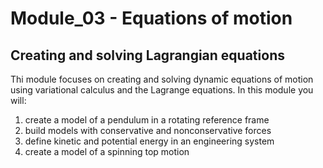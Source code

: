 # Module_03 - Equations of motion
## Creating and solving Lagrangian equations

Thi  module focuses on creating and solving dynamic equations of motion
using variational calculus and the Lagrange equations. In this module
you will:

1. create a model of a pendulum in a rotating reference frame
2. build models with conservative and nonconservative forces
3. define kinetic and potential energy in an engineering system
4. create a model of a spinning top motion


